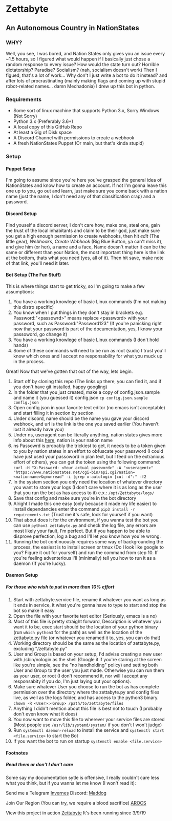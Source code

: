 # Zettabyte
## An Autonomous Country in NationStates

### WHY?
Well, you see, I was bored, and Nation States only gives you an issue every ~1.5 hours, so I figured what would happen if I basically just chose a random response to every issue? How would the state turn out? Horrible dictatorship? Paradise? Socialism? (nah, socialism doesn't work) Then I figued, that's a lot of work... Why don't I just write a bot to do it instead? and after lots of procrastinating (mainly making flags and coming up with stupid robot-related names... damn Mechadonia) I drew up this bot in python.

### Requirements
* Some sort of linux machine that supports Python 3.x, Sorry Windows (Not Sorry)
* Python 3.x (Preferably 3.6+)
* A local copy of this GitHub Repo
* At least a Gig of Disk space
* A Discord Channel with permissions to create a webhook
* A fresh NationStates Puppet (Or main, but that's kinda stupid)

### Setup
#### Puppet Setup
I'm going to assume since you're here you've grasped the general idea of NationStates and know how to create an account. If not I'm gonna leave this one up to you, go out and learn, just make sure you come back with a nation name (just the name, I don't need any of that classification crap) and a password.

#### Discord Setup
Find youself a discord server, I don't care how, make one, steal one, gain the trust of the local inhabitants and claim to be their god, just make sure you get a high enough permission to create webhooks, then hit *edit* (The little gear), *Webhooks*, *Create Webhook* (Big Blue Button, ya can't miss it), and give him (or her), a name and a face, Name doesn't matter it can be the same or different than your Nation, the most important thing here is the link at the bottom, thats what you need (yes, all of it). Then hit save, make note of that link, you'll need it later.

#### Bot Setup (The Fun Stuff)
This is where things start to get tricky, so I'm going to make a few assumptions:

1. You have a working knowlege of basic Linux commands (I'm not making this distro specific)
2. You know when I put things in <brackets> they don't stay in brackets e.g. Password:"\<passowrd>" means replace \<password> with your password, such as Password:"Password123" (If you're panicking right now that your password is part of the documentation, yes, I know your passoword, go change it)
3. You have a working knowlege of basic Linux commands (I don't hold hands)
4. Some of these commands will need to be run as root (sudo) I trust you'll know which ones and I accept no responsability for what you muck up in the process.

Great! Now that we've gotten that out of the way, lets begin.

1. Start off by cloning this repo (The links up there, you can find it, and if you don't have git installed, happy googling)
2. In the folder that you just created, make a copy of config.json.sample and name it (you guessed it) config.json
	```cp config.json.sample config.json```
3. Open config.json in your favorite text editor (no emacs isn't acceptable) and start filling it in section by section
4. Under discord, name should be the name you gave your discord webhook, and url is the link is the one you saved earlier (You haven't lost it already have you)
5. Under ns, useragent can be literally anything, nation states gives more info about this [here](https://www.nationstates.net/pages/api.html#terms), nation is your nation name
6. ns Passowrd is probably the trickiest to get, it needs to be a token given to you by nation states in an effort to obfuscate your password (I could have just used your passoword in plan text, but I feed on the extranious effort of others), you can get the token using the following command:
	```curl -H "X-Password: <Your actual password>" -A "<useragent>" "https://www.nationstates.net/cgi-bin/api.cgi?nation=<nationname>&q=unread" -i |grep x-autologin |cut -d":" -f2```
7. In the system section you only need the location of whatever directory you want to store your logs (I don't care where it is as long as the user that you run the bot as has access to it) e.x.:
	```/opt/Zettabyte/logs/```
8. Save that config and make sure you're in the bot directory
9. Alright I made this one easy (only because it made my life easier) to install dependancies enter the command ```pip3 install -r requirements.txt``` (Trust me it's safe, look for yourself if you want)
10. That about does it for the environment, if you wanna test the bot you can use ```python3 zettabyte.py``` and check the log file, any errors are most likely your fault, I'm perfect. But if you happen to be able to disprove perfection, log a bug and I'll let you know how you're wrong.
11. Running the bot continuously requires some way of backgrounding the process, the easiest is to install screen or tmux (Do I look like google to you? Figure it out for yourself) and run the command from step 10. If you're feeling adventerious I'll (minimally) tell you how to run it as a daemon (If you're lucky).

#### Daemon Setup 
##### For those who wish to put in more than 10% effort
1. Start with zettabyte.service file, rename it whatever you want as long as it ends in service, it what you're gonna have to type to start and stop the bot so make it easy
2. Open the file with your favorite text editor (Seriously, emacs is a no)
3. Most of this file is pretty straight forward, Description is whatever you want it to be, exec start should be the location of your python binary (run ```which python3``` for the path) as well as the location of the zettabyte.py file (or whatever you renamed it to, yes, you can do that)
4. Working directory should be the same as the location of zettabyte.py, excluding "/zettabyte.py"
5. User and Group is based on your setup, I'd advise creating a new user with /sbin/nologin as the shell (Google it if you're staring at the screen like you're simple, see the "no handholding" policy) and setting both User and Group to the user you just made. Otherwise you can run them as your user, or root (I don't recommend it, nor will I accept any responsabity if you do, I'm just laying out your options).
6. Make sure whatever User you choose to run the bot as has complete permission over the directory where the zettabyte.py and config files live, as well as the logs folder, and has access to the python3 binary. ```chown -R <User>:<Group> /path/to/zettabyte/files```
7. Anything I didn't mention about this file is best not to touch (I probably don't even know what it does)
8. You now want to move this file to wherever your service files are stored (Most people use ```/usr/lib/systemd/system/``` if you don't I won't judge)
9. Run ```systemctl daemon-reload``` to install the service and ```systemctl start <file.service>``` to start the Bot
10. If you want the bot to run on startup ```systemctl enable <file.service>```

#### Footnotes
##### Read them or don't I don't care
Some say my documentation sytle is offensive, I really couldn't care less what you think, but if you wanna let me know (I won't read it):

Send me a Telegram [Invernes](https://www.nationstates.net/nation=invernes)
Discord: [Maddog](https://discordapp.com/users/maddog#6554)

Join Our Region (You can try, we require a blood sacrifice) [AROCS](https://www.nationstates.net/region=allied_region_of_conservative_states)

View this project in action [Zettabyte](https://www.nationstates.net/nation=zettabyte)
It's been running since 3/9/19 
